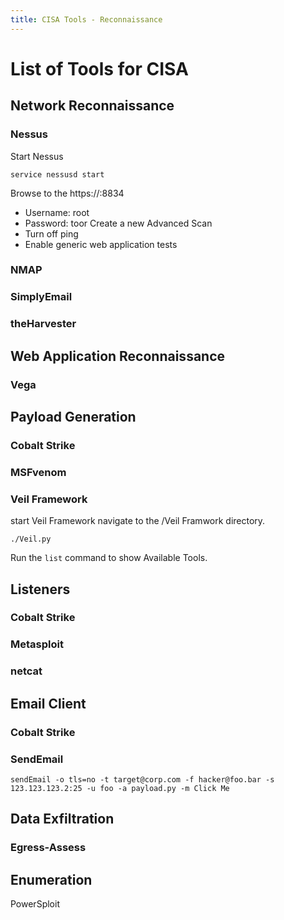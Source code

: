 ```yaml
---
title: CISA Tools - Reconnaissance
---
```

# List of Tools for CISA
## Network Reconnaissance
### Nessus
Start Nessus
```
service nessusd start
```
Browse to the https://<nessus host>:8834
* Username: root
* Password: toor
Create a new Advanced Scan
* Turn off ping
* Enable generic web application tests
### NMAP
### SimplyEmail
### theHarvester

## Web Application Reconnaissance
### Vega

## Payload Generation
### Cobalt Strike
### MSFvenom
### Veil Framework
start Veil Framework navigate to the /Veil Framwork directory.
```
./Veil.py
```
Run the ``` list ``` command to show Available Tools.

## Listeners
### Cobalt Strike
### Metasploit
### netcat

## Email Client
### Cobalt Strike
### SendEmail

```
sendEmail -o tls=no -t target@corp.com -f hacker@foo.bar -s
123.123.123.2:25 -u foo -a payload.py -m Click Me
```

## Data Exfiltration
### Egress-Assess

## Enumeration
PowerSploit

